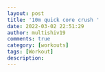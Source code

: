 ```yaml
---
layout: post
title: '10m quick core crush '
date: 2022-03-02 22:51:29
author: multishiv19
comments: true
category: [workouts]
tags: [Workout]
description: 
---
```


<div width='100%' class='strava-embed-placeholder' data-embed-type='activity' data-embed-id='6760414728'></div>
<script src='https://strava-embeds.com/embed.js'></script>
